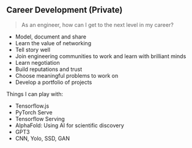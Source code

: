 ## Career Development (Private)

> As an engineer, how can I get to the next level in my career?
- Model, document and share
- Learn the value of networking
- Tell story well
- Join engineering communities to work and learn with brilliant minds
- Learn negotiation
- Build reputations and trust
- Choose meaningful problems to work on
- Develop a portfolio of projects


Things I can play with:
- Tensorflow.js
- PyTorch Serve
- Tensorflow Serving
- AlphaFold: Using AI for scientific discovery
- GPT3
- CNN, Yolo, SSD, GAN


